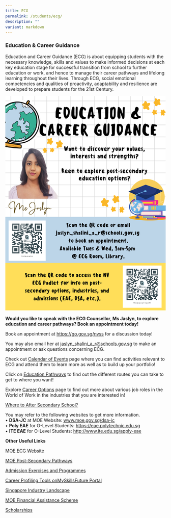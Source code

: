```yaml
---
title: ECG
permalink: /students/ecg/
description: ""
variant: markdown
---
```

### Education &amp; Career Guidance

Education and Career Guidance (ECG) is about equipping students with the necessary knowledge, skills and values to make informed decisions at each key education stage for successful transition from school to further education or work, and hence to manage their career pathways and lifelong learning throughout their lives. Through ECG, social emotional competencies and qualities of proactivity, adaptability and resilience are developed to prepare students for the 21st Century.

![](/images/Students/NV_ECG_Poster_2025.png)

**Would you like to speak with the ECG Counsellor, Ms Jaslyn, to explore education and career pathways? Book an appointment today!**

Book an appointment at https://go.gov.sg/nvss for a discussion today!

You may also email her at&nbsp;[jaslyn_shalini_a_r@schools.gov.sg](mailto:jaslyn_shalini_a_r@schools.gov.sg)&nbsp;to make an appointment or ask questions concerning ECG.

Check out&nbsp;[Calendar of Events](https://www.myskillsfuture.gov.sg/content/student/en/secondary/education-guide/events.html)&nbsp;page where you can find activities relevant to ECG and attend them to learn more as well as to build up your portfolio!

Click on&nbsp;[Education Pathways](https://www.myskillsfuture.gov.sg/content/student/en/secondary/education-guide/education-landscape/explore-pathway.html)&nbsp;to find out the different routes you can take to get to where you want!

Explore&nbsp;[Career Options](https://www.myskillsfuture.gov.sg/content/student/en/secondary/world-of-work/industry-landscape/industry-videos.html)&nbsp;page to find out more about various job roles in the World of Work in the industries that you are interested in!

  

[Where to After Secondary School?](https://www.youtube.com/watch?v=ndDVlzT-z0g)

You may refer to the following websites to get more information. <br>
• **DSA-JC** at MOE Website: www.moe.gov.sg/dsa-jc <br>
• **Poly EAE** for O-Level Students: https://eae.polytechnic.edu.sg <br>
• **ITE EAE** for O-Level Students: http://www.ite.edu.sg/apply-eae  
	
**Other Useful Links**  

[MOE ECG Website](https://www.moe.gov.sg/education-in-sg/our-programmes/education-and-career-guidance/overview)

[MOE Post-Secondary Pathways](https://www.moe.gov.sg/post-secondary)

[Admission Exercises and Programmes](https://www.moe.gov.sg/post-secondary/admissions)

[Career Profiling Tools onMySkillsFuture Portal](https://www.myskillsfuture.gov.sg/content/student/en/secondary/assessment.html)

[Singapore Industry Landscape](https://www.myskillsfuture.gov.sg/content/student/en/secondary/world-of-work/industry-landscape.html)

[MOE Financial Assistance Scheme](https://www.moe.gov.sg/financial-matters/financial-assistance)

[Scholarships](https://www.moe.gov.sg/search?q=scholarship&amp;app=site_search)